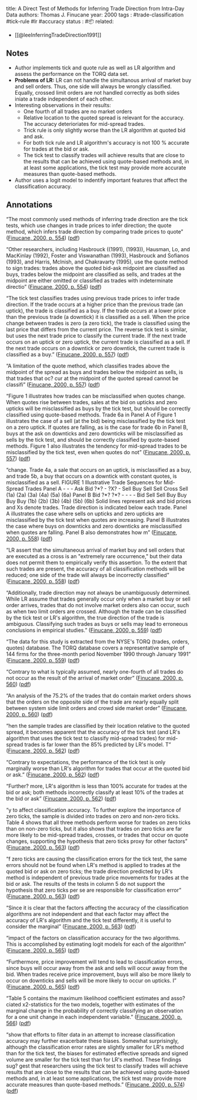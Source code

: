 
title: A Direct Test of Methods for Inferring Trade Direction from Intra-Day Data
authors: Thomas J. Finucane
year: 2000
tags : #trade-classification #tick-rule #lr #accuracy
status : #📦 
related:
- [[@leeInferringTradeDirection1991]] 

## Notes
- Author implements tick and quote rule as well as LR algorithm and assess the performance on the TORQ data set.
- **Problems of LR:** LR can not handle the simultanous arrival of market buy and sell orders. Thus, one side will always be wrongly classified. Equally, crossed limit orders are not handled correctly as both sides iniate a trade independent of each other.
- Interesting observations in their results:
	- One fourth of all trades are no market orders
	- Relative location to the quoted spread is relevant for the accuracy. The accuracy deterioriates for mid-spread trades.
	- Trick rule is only slightly worse than the LR algorithm at quoted bid and ask.
	- For both tick rule and LR algorithm's accuracy is not 100 % accurate for trades at the bid or ask.
	- The tick test to classify trades will achieve results that are close to the results that can be achieved using quote-based methods and, in at least some applications, the tick test may provide more accurate measures than quote-based methods.
- Author uses a logit model to indentify important features that affect the classification accuracy.

## Annotations

“The most commonly used methods of inferring trade direction are the tick tests, which use changes in trade prices to infer direction; the quote method, which infers trade direction by comparing trade prices to quote” ([Finucane, 2000, p. 554](zotero://select/library/items/KKJY6E7W)) ([pdf](zotero://open-pdf/library/items/RQ8KUGBP?page=3&annotation=B487338J))

“Other researchers, including Hasbrouck ((1991), (1993)), Hausman, Lo, and MacKinlay (1992), Foster and Viswanathan (1993), Hasbrouck and Sofianos (1993), and Harris, Mclnish, and Chakravarty (1995), use the quote method to sign trades: trades above the quoted bid-ask midpoint are classified as buys, trades below the midpoint are classified as sells, and trades at the midpoint are either omitted or classified as trades with indeterminate directio” ([Finucane, 2000, p. 554](zotero://select/library/items/KKJY6E7W)) ([pdf](zotero://open-pdf/library/items/RQ8KUGBP?page=3&annotation=6GL5AUXG))

“The tick test classifies trades using previous trade prices to infer trade direction. If the trade occurs at a higher price than the previous trade (an uptick), the trade is classified as a buy. If the trade occurs at a lower price than the previous trade (a downtick) it is classified as a sell. When the price change between trades is zero (a zero tick), the trade is classified using the last price that differs from the current price. The reverse tick test is similar, but uses the next trade price to classify the current trade. If the next trade occurs on an uptick or zero uptick, the current trade is classified as a sell. If the next trade occurs on a downtick or zero downtick, the current trade is classified as a buy.” ([Finucane, 2000, p. 557](zotero://select/library/items/KKJY6E7W)) ([pdf](zotero://open-pdf/library/items/RQ8KUGBP?page=6&annotation=QECAH6VU))

“A limitation of the quote method, which classifies trades above the midpoint of the spread as buys and trades below the midpoint as sells, is that trades that oc? cur at the midpoint of the quoted spread cannot be classifi” ([Finucane, 2000, p. 557](zotero://select/library/items/KKJY6E7W)) ([pdf](zotero://open-pdf/library/items/RQ8KUGBP?page=6&annotation=L3DGFE8C))

“Figure 1 illustrates how trades can be misclassified when quotes change. When quotes rise between trades, sales at the bid on upticks and zero upticks will be misclassified as buys by the tick test, but should be correctly classified using quote-based methods. Trade 6a in Panel A of Figure 1 illustrates the case of a sell (at the bid) being misclassified by the tick test on a zero uptick. If quotes are falling, as is the case for trade 6b in Panel B, buys at the ask on downticks and zero downticks will be misclassified as sells by the tick test, and should be correctly classified by quote-based methods. Figure 1 also illustrates the tendency for mid-spread trades to be misclassified by the tick test, even when quotes do not” ([Finucane, 2000, p. 557](zotero://select/library/items/KKJY6E7W)) ([pdf](zotero://open-pdf/library/items/RQ8KUGBP?page=6&annotation=HHGX5BZ9))

“change. Trade 4a, a sale that occurs on an uptick, is misclassified as a buy, and trade 5b, a buy that occurs on a downtick with constant quotes, is misclassified as a sell. FIGURE 1 lllustrative Trade Sequences for Mid-Spread Trades Panel A - - - Ask Bid ?\*? - ?X? - Sell Buy Sell Sell Cross Sell (1a) (2a) (3a) (4a) (5a) (6a) Panel B Bid ?\*? ?\*? - - - - Bid Sell Sell Buy Buy Buy Buy (1b) (2b) (3b) (4b) (5b) (6b) Solid lines represent ask and bid prices and Xs denote trades. Trade direction is indicated below each trade. Panel A illustrates the case where sells on upticks and zero upticks are misclassified by the tick test when quotes are increasing. Panel B illustrates the case where buys on downticks and zero downticks are misclassified when quotes are falling. Panel B also demonstrates how m” ([Finucane, 2000, p. 558](zotero://select/library/items/KKJY6E7W)) ([pdf](zotero://open-pdf/library/items/RQ8KUGBP?page=7&annotation=YHNR29NJ))

“LR assert that the simultaneous arrival of market buy and sell orders that are executed as a cross is an "extremely rare occurrence," but their data does not permit them to empirically verify this assertion. To the extent that such trades are present, the accuracy of all classification methods will be reduced; one side of the trade will always be incorrectly classified” ([Finucane, 2000, p. 558](zotero://select/library/items/KKJY6E7W)) ([pdf](zotero://open-pdf/library/items/RQ8KUGBP?page=7&annotation=T777NSTJ))

“Additionally, trade direction may not always be unambiguously determined. While LR assume that trades generally occur only when a market buy or sell order arrives, trades that do not involve market orders also can occur, such as when two limit orders are crossed. Although the trade can be classified by the tick test or LR's algorithm, the true direction of the trade is ambiguous. Classifying such trades as buys or sells may lead to erroneous conclusions in empirical studies.” ([Finucane, 2000, p. 559](zotero://select/library/items/KKJY6E7W)) ([pdf](zotero://open-pdf/library/items/RQ8KUGBP?page=8&annotation=FPXC9PYD))

“The data for this study is extracted from the NYSE's TORQ (trades, orders, quotes) database. The TORQ database covers a representative sample of 144 firms for the three-month period November 1990 through January 1991” ([Finucane, 2000, p. 559](zotero://select/library/items/KKJY6E7W)) ([pdf](zotero://open-pdf/library/items/RQ8KUGBP?page=8&annotation=V7KYTW6Y))

“Contrary to what is typically assumed, nearly one-fourth of all trades do not occur as the result of the arrival of market order” ([Finucane, 2000, p. 560](zotero://select/library/items/KKJY6E7W)) ([pdf](zotero://open-pdf/library/items/RQ8KUGBP?page=9&annotation=FUNQXPXK))

“An analysis of the 75.2% of the trades that do contain market orders shows that the orders on the opposite side of the trade are nearly equally split between system side limit orders and crowd side market order” ([Finucane, 2000, p. 560](zotero://select/library/items/KKJY6E7W)) ([pdf](zotero://open-pdf/library/items/RQ8KUGBP?page=9&annotation=YKL8ITYZ))

“hen the sample trades are classified by their location relative to the quoted spread, it becomes apparent that the accuracy of the tick test (and LR's algorithm that uses the tick test to classify mid-spread trades) for mid-spread trades is far lower than the 85% predicted by LR's model. T” ([Finucane, 2000, p. 562](zotero://select/library/items/KKJY6E7W)) ([pdf](zotero://open-pdf/library/items/RQ8KUGBP?page=11&annotation=ACWUUJ3C))

“Contrary to expectations, the performance of the tick test is only marginally worse than LR's algorithm for trades that occur at the quoted bid or ask.” ([Finucane, 2000, p. 562](zotero://select/library/items/KKJY6E7W)) ([pdf](zotero://open-pdf/library/items/RQ8KUGBP?page=11&annotation=PSL3G9PA))

“Further? more, LR's algorithm is less than 100% accurate for trades at the bid or ask; both methods incorrectly classify at least 10% of the trades at the bid or ask” ([Finucane, 2000, p. 562](zotero://select/library/items/KKJY6E7W)) ([pdf](zotero://open-pdf/library/items/RQ8KUGBP?page=11&annotation=922L2YI4))

“y to affect classification accuracy. To further explore the importance of zero ticks, the sample is divided into trades on zero and non-zero ticks. Table 4 shows that all three methods perform worse for trades on zero ticks than on non-zero ticks, but it also shows that trades on zero ticks are far more likely to be mid-spread trades, crosses, or trades that occur on quote changes, supporting the hypothesis that zero ticks proxy for other factors” ([Finucane, 2000, p. 563](zotero://select/library/items/KKJY6E7W)) ([pdf](zotero://open-pdf/library/items/RQ8KUGBP?page=12&annotation=37UHF8E3))

“f zero ticks are causing the classification errors for the tick test, the same errors should not be found when LR's method is applied to trades at the quoted bid or ask on zero ticks; the trade direction predicted by LR's method is independent of previous trade price movements for trades at the bid or ask. The results of the tests in column 5 do not support the hypothesis that zero ticks per se are responsible for classification error” ([Finucane, 2000, p. 563](zotero://select/library/items/KKJY6E7W)) ([pdf](zotero://open-pdf/library/items/RQ8KUGBP?page=12&annotation=NIAKKD9Y))

“Since it is clear that the factors affecting the accuracy of the classification algorithms are not independent and that each factor may affect the accuracy of LR's algorithm and the tick test differently, it is useful to consider the marginal” ([Finucane, 2000, p. 563](zotero://select/library/items/KKJY6E7W)) ([pdf](zotero://open-pdf/library/items/RQ8KUGBP?page=12&annotation=TFYBKLWL))

“impact of the factors on classification accuracy for the two algorithms. This is accomplished by estimating logit models for each of the algorithm” ([Finucane, 2000, p. 565](zotero://select/library/items/KKJY6E7W)) ([pdf](zotero://open-pdf/library/items/RQ8KUGBP?page=14&annotation=XM93MWAN))

“Furthermore, price improvement will tend to lead to classification errors, since buys will occur away from the ask and sells will occur away from the bid. When trades receive price improvement, buys will also be more likely to occur on downticks and sells will be more likely to occur on upticks. I” ([Finucane, 2000, p. 565](zotero://select/library/items/KKJY6E7W)) ([pdf](zotero://open-pdf/library/items/RQ8KUGBP?page=14&annotation=T573QMUX))

“Table 5 contains the maximum likelihood coefficient estimates and asso? ciated x2-statistics for the two models, together with estimates of the marginal change in the probability of correctly classifying an observation for a one unit change in each independent variable.” ([Finucane, 2000, p. 566](zotero://select/library/items/KKJY6E7W)) ([pdf](zotero://open-pdf/library/items/RQ8KUGBP?page=15&annotation=MH5DIL3R))

“show that efforts to filter data in an attempt to increase classification accuracy may further exacerbate these biases. Somewhat surprisingly, although the classification error rates are slightly smaller for LR's method than for the tick test, the biases for estimated effective spreads and signed volume are smaller for the tick test than for LR's method. These findings sug? gest that researchers using the tick test to classify trades will achieve results that are close to the results that can be achieved using quote-based methods and, in at least some applications, the tick test may provide more accurate measures than quote-based methods.” ([Finucane, 2000, p. 574](zotero://select/library/items/KKJY6E7W)) ([pdf](zotero://open-pdf/library/items/RQ8KUGBP?page=23&annotation=GZHPZHDJ))